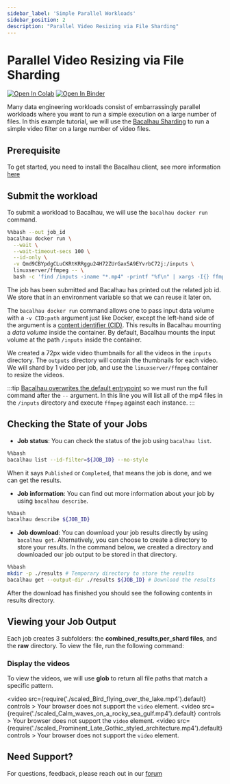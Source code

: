 ```yaml
---
sidebar_label: 'Simple Parallel Workloads'
sidebar_position: 2
description: "Parallel Video Resizing via File Sharding"
---
```

# Parallel Video Resizing via File Sharding

[![Open In Colab](https://colab.research.google.com/assets/colab-badge.svg)](https://colab.research.google.com/github/bacalhau-project/examples/blob/main/data-engineering/simple-parallel-workloads/index.ipynb)
[![Open In Binder](https://mybinder.org/badge.svg)](https://mybinder.org/v2/gh/bacalhau-project/examples/HEAD?labpath=data-engineering%2Fsimple-parallel-workloads%2Findex.ipynb)

Many data engineering workloads consist of embarrassingly parallel workloads where you want to run a simple execution on a large number of files. In this example tutorial, we will use the [Bacalhau Sharding](https://docs.bacalhau.org/next-steps/parallel-workloads) to run a simple video filter on a large number of video files.

## Prerequisite

To get started, you need to install the Bacalhau client, see more information [here](https://docs.bacalhau.org/getting-started/installation)

## Submit the workload

To submit a workload to Bacalhau, we will use the `bacalhau docker run` command. 


```bash
%%bash --out job_id
bacalhau docker run \
  --wait \
  --wait-timeout-secs 100 \
  --id-only \
  -v Qmd9CBYpdgCLuCKRtKRRggu24H72ZUrGax5A9EYvrbC72j:/inputs \
  linuxserver/ffmpeg -- \
  bash -c 'find /inputs -iname "*.mp4" -printf "%f\n" | xargs -I{} ffmpeg -y -i /inputs/{} -vf "scale=-1:72,setsar=1:1" /outputs/scaled_{}'

```

The job has been submitted and Bacalhau has printed out the related job id. We store that in an environment variable so that we can reuse it later on.

The `bacalhau docker run` command allows one to pass input data volume with a `-v CID:path` argument just like Docker, except the left-hand side of the argument is a [content identifier (CID)](https://github.com/multiformats/cid). This results in Bacalhau mounting a *data volume* inside the container. By default, Bacalhau mounts the input volume at the path `/inputs` inside the container.

We created a 72px wide video thumbnails for all the videos in the `inputs` directory. The `outputs` directory will contain the thumbnails for each video. We will shard by 1 video per job, and use the `linuxserver/ffmpeg` container to resize the videos.

:::tip
[Bacalhau overwrites the default entrypoint](https://github.com/filecoin-project/bacalhau/blob/v0.2.3/cmd/bacalhau/docker_run.go#L64) so we must run the full command after the `--` argument. In this line you will list all of the mp4 files in the `/inputs` directory and execute `ffmpeg` against each instance.
:::


## Checking the State of your Jobs

- **Job status**: You can check the status of the job using `bacalhau list`. 


```bash
%%bash
bacalhau list --id-filter=${JOB_ID} --no-style
```

When it says `Published` or `Completed`, that means the job is done, and we can get the results.

- **Job information**: You can find out more information about your job by using `bacalhau describe`.


```bash
%%bash
bacalhau describe ${JOB_ID}
```

- **Job download**: You can download your job results directly by using `bacalhau get`. Alternatively, you can choose to create a directory to store your results. In the command below, we created a directory and downloaded our job output to be stored in that directory.


```bash
%%bash
mkdir -p ./results # Temporary directory to store the results
bacalhau get --output-dir ./results ${JOB_ID} # Download the results
```

After the download has finished you should see the following contents in results directory.

## Viewing your Job Output

Each job creates 3 subfolders: the **combined_results**,**per_shard files**, and the **raw** directory. To view the file, run the following command:

### Display the videos

To view the videos, we will use **glob** to return all file paths that match a specific pattern. 

<!-- This is for the benefit of the documentation -->
<video src={require('./scaled_Bird_flying_over_the_lake.mp4').default} controls  >
Your browser does not support the <code>video</code> element.
</video>
<video src={require('./scaled_Calm_waves_on_a_rocky_sea_gulf.mp4').default} controls  >
Your browser does not support the <code>video</code> element.
</video>
<video src={require('./scaled_Prominent_Late_Gothic_styled_architecture.mp4').default} controls  >
Your browser does not support the <code>video</code> element.
</video>

## Need Support?

For questions, feedback, please reach out in our [forum](https://github.com/filecoin-project/bacalhau/discussions)
